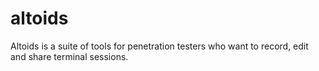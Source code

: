 # altoids
Altoids is a suite of tools for penetration testers who want to record, edit and share terminal sessions. 

